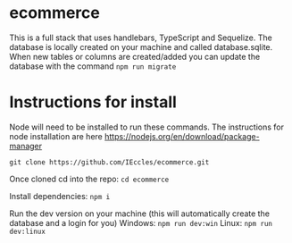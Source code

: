 # ecommerce
This is a full stack that uses handlebars, TypeScript and Sequelize.
The database is locally created on your machine and called database.sqlite. When new tables or columns are created/added you can update the database with the command `npm run migrate`

# Instructions for install
Node will need to be installed to run these commands. The instructions for node installation are here https://nodejs.org/en/download/package-manager

`git clone https://github.com/IEccles/ecommerce.git`

Once cloned cd into the repo:
`cd ecommerce`

Install dependencies:
`npm i`

Run the dev version on your machine (this will automatically create the database and a login for you)
Windows:
`npm run dev:win`
Linux:
`npm run dev:linux`
